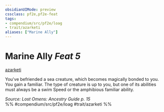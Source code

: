 ```yaml
---
obsidianUIMode: preview
cssclass: pf2e,pf2e-feat
tags:
- compendium/src/pf2e/loag
- trait/azarketi
aliases: ["Marine Ally"]
---
```

# Marine Ally  *Feat 5*  
[azarketi](/rules/traits/azarketi-loag.md)  


You've befriended a sea creature, which becomes magically bonded to you. You gain a familiar. The type of creature is up to you, but one of its abilities must always be a swim Speed or the amphibious familiar ability.

*Source: Lost Omens: Ancestry Guide p. 15*  
%% #compendium/src/pf2e/loag #trait/azarketi %%
